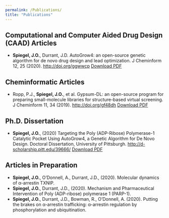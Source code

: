 ```yaml
---
permalink: /Publications/
title: "Publications"
---
```


## Computational and Computer Aided Drug Design (CAAD) Articles

- **Spiegel, J.O.**, Durrant, J.D. AutoGrow4: an open-source genetic algorithm for de novo drug design and lead optimization. J Cheminform 12, 25 (2020). <http://doi.org/ggwwcp>
    <a id="raw-url" href="https://jacob-spiegel.github.io/Jacob-Spiegel/assets/Papers/AutoGrow4_2020.pdf">Download PDF</a>


## Cheminformatic Articles

- Ropp, P.J., **Spiegel, J.O.**, et al. Gypsum-DL: an open-source program for preparing small-molecule libraries for structure-based virtual screening. J Cheminform 11, 34 (2019). <http://doi.org/gf48dh>
    <a id="raw-url" href="https://jacob-spiegel.github.io/Jacob-Spiegel/assets/Papers/AutoGrow4_2020.pdf">Download PDF</a>

## Ph.D. Dissertation
- **Spiegel, J.O.**, (2020) Targeting the Poly (ADP-Ribose) Polymerase-1 Catalytic Pocket Using AutoGrow4, a Genetic Algorithm for De Novo Design. Doctoral Dissertation, University of Pittsburgh. <http://d-scholarship.pitt.edu/39666/>
    <a id="raw-url" href="https://jacob-spiegel.github.io/Jacob-Spiegel/assets/Papers/Jacob_Spiegel_Thesis.pdf">Download PDF</a>

## Articles in Preparation
- **Spiegel, J.O.**, O’Donnell, A., Durrant, J.D., (2020). Molecular dynamics of α-arrestin TXNIP. 
- **Spiegel, J.O.**, Durrant, J.D., (2020). Mechanism and Pharmaceutical Intervention of Poly (ADP-ribose) polymerase 1 (PARP-1). 
- **Spiegel, J.O.**, Durrant, J.D., Bowman, R., O’Donnell, A. (2020). Putting the brakes on α-arrestin trafficking: α-arrestin regulation by phosphorylation and ubiquitination.
